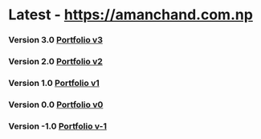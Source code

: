 # Latest - https://amanchand.com.np

### Version 3.0 [Portfolio v3](https://v3.amanchand.com.np)

### Version 2.0 [Portfolio v2](https://v2.amanchand.com.np)

### Version 1.0 [Portfolio v1](https://v1.amanchand.com.np)

### Version 0.0 [Portfolio v0](https://v0.amanchand.com.np)

### Version -1.0 [Portfolio v-1](https://v-1.amanchand.com.np)
